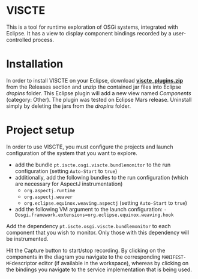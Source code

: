 # VISCTE
This is a tool for runtime exploration of OSGi systems, integrated with Eclipse. It has a view to display component bindings recorded by a user-controlled process.

# Installation

In order to install VISCTE on your Eclipse, download [**viscte_plugins.zip**](https://github.com/andre-santos-pt/viscte/releases/tag/1) from the Releases section and unzip the contained jar files into Eclipse *dropins* folder. This Eclipse plugin will add a new view named *Components* (category: Other). The plugin was tested on Eclipse Mars release. Uninstall simply by deleting the jars from the *dropins* folder.

# Project setup
In order to use VISCTE, you must configure the projects and launch configuration of the system that you want to explore.

* add the bundle `pt.iscte.osgi.viscte.bundlemonitor` to the run configuration (setting `Auto-Start` to `true`)
* additionally, add the following bundles to the run configuration (which are necessary for AspectJ instrumentation)
    * `org.aspectj.runtime`
    * `org.aspectj.weaver`
    * `org.eclipse.equinox.weaving.aspectj`  (setting `Auto-Start` to `true`)
* add the following VM argument to the launch configuration: `-Dosgi.framework.extensions=org.eclipse.equinox.weaving.hook`

Add the dependency `pt.iscte.osgi.viscte.bundlemonitor` to each component that you wish to monitor. Only those with this dependency will be instrumented. 

Hit the Capture button to start/stop recording. By clicking on the components in the diagram you navigate to the corresponding `MANIFEST-MF`descriptor editor (if available in the workspace), whereas by clicking on the bindings you navigate to the service implementation that is being used.



